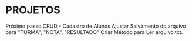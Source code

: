 # PROJETOS
Próximo passo CRUD - Cadastro de Alunos
Ajustar Salvamento do arquivo para "TURMA", "NOTA", "RESULTADO"
Criar Método para Ler arquivo txt.
